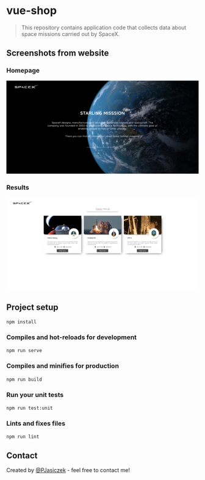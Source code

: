 # vue-shop
>This repository contains application code that collects data about space missions carried out by SpaceX.

## Screenshots from website

### Homepage
![Homepage screenshot](./screenshots/1.png)
### Results
![Results screenshot](./screenshots/2.png)

## Project setup
```
npm install
```

### Compiles and hot-reloads for development
```
npm run serve
```

### Compiles and minifies for production
```
npm run build
```

### Run your unit tests
```
npm run test:unit
```

### Lints and fixes files
```
npm run lint
```

## Contact
Created by [@PJasiczek](http://www.piotrjasiczek.pl/) - feel free to contact me!
